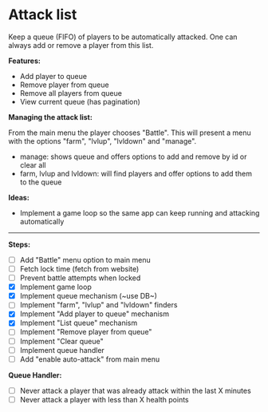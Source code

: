 # Attack list

Keep a queue (FIFO) of players to be automatically attacked. One can
always add or remove a player from this list.

**Features:**
- Add player to queue
- Remove player from queue
- Remove all players from queue
- View current queue (has pagination)

**Managing the attack list:**

From the main menu the player chooses "Battle". This will present a menu
with the options "farm", "lvlup", "lvldown" and "manage".

- manage: shows queue and offers options to add and remove by id or clear all
- farm, lvlup and lvldown: will find players and offer options to add them to the queue

**Ideas:**
- Implement a game loop so the same app can keep running and attacking automatically

---

**Steps:**

- [ ] Add "Battle" menu option to main menu
- [ ] Fetch lock time (fetch from website)
- [ ] Prevent battle attempts when locked
- [x] Implement game loop
- [x] Implement queue mechanism (~use DB~)
- [ ] Implement "farm", "lvlup" and "lvldown" finders
- [x] Implement "Add player to queue" mechanism
- [x] Implement "List queue" mechanism
- [ ] Implement "Remove player from queue"
- [ ] Implement "Clear queue"
- [ ] Implement queue handler
- [ ] Add "enable auto-attack" from main menu

**Queue Handler:**

- [ ] Never attack a player that was already attack within the last X minutes
- [ ] Never attack a player with less than X health points
